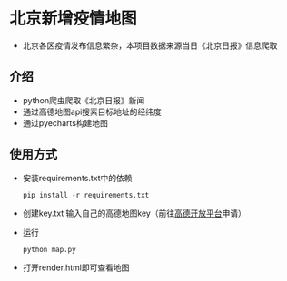 # 北京新增疫情地图
- 北京各区疫情发布信息繁杂，本项目数据来源当日《北京日报》信息爬取

## 介绍

- python爬虫爬取《北京日报》新闻
- 通过高德地图api搜索目标地址的经纬度
- 通过pyecharts构建地图

## 使用方式

- 安装requirements.txt中的依赖
  ```shell
  pip install -r requirements.txt
  ```
- 创建key.txt 输入自己的高德地图key（前往[高德开放平台](https://console.amap.com/dev/key/app)申请）
- 运行

  ```shell
  python map.py
  ```

- 打开render.html即可查看地图

